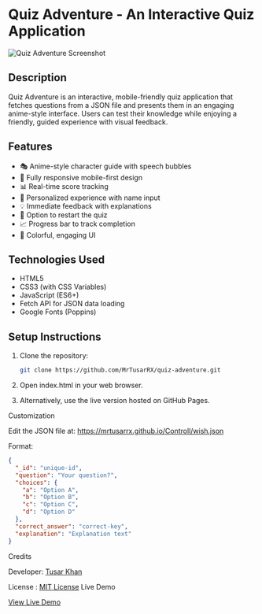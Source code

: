 # Quiz Adventure - An Interactive Quiz Application

![Quiz Adventure Screenshot](https://banglarbhumi.gov.in/BanglarBhumi/images/Bhumi2.gif)

## Description

Quiz Adventure is an interactive, mobile-friendly quiz application that fetches questions from a JSON file and presents them in an engaging anime-style interface. Users can test their knowledge while enjoying a friendly, guided experience with visual feedback.

## Features

- 🎭 Anime-style character guide with speech bubbles  
- 📱 Fully responsive mobile-first design  
- 📊 Real-time score tracking  
- 📝 Personalized experience with name input  
- 💡 Immediate feedback with explanations  
- 🔄 Option to restart the quiz  
- 📈 Progress bar to track completion  
- 🌈 Colorful, engaging UI  

## Technologies Used

- HTML5  
- CSS3 (with CSS Variables)  
- JavaScript (ES6+)  
- Fetch API for JSON data loading  
- Google Fonts (Poppins)  

## Setup Instructions

1. Clone the repository:
   ```bash
   git clone https://github.com/MrTusarRX/quiz-adventure.git
   ```
   
1. Open index.html in your web browser.
2. Alternatively, use the live version hosted on GitHub Pages.

Customization

Edit the JSON file at:
https://mrtusarrx.github.io/Controll/wish.json

Format:
```JSON
{
  "_id": "unique-id",
  "question": "Your question?",
  "choices": {
    "a": "Option A",
    "b": "Option B",
    "c": "Option C",
    "d": "Option D"
  },
  "correct_answer": "correct-key",
  "explanation": "Explanation text"
}
```

Credits

Developer: [Tusar Khan](https://github.com/MrTusarRX)

License : [MIT License](https://github.com/MrTusarRX/Advance-NeetQuiz?tab=MIT-1-ov-file)
Live Demo

[View Live Demo](https://mrtusarrx.github.io/Advance-NeetQuiz/)
